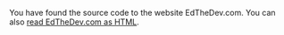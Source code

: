 You have found the source code to the website EdTheDev.com.
You can also [read EdTheDev.com as HTML](http://edthedev.github.io/index.md).
